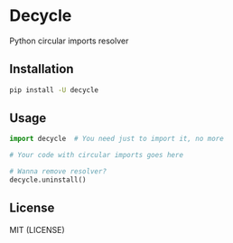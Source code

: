 # Decycle

Python circular imports resolver

## Installation

```bash
pip install -U decycle
```

## Usage

```python
import decycle  # You need just to import it, no more

# Your code with circular imports goes here

# Wanna remove resolver?
decycle.uninstall()
```

## License

MIT (LICENSE)